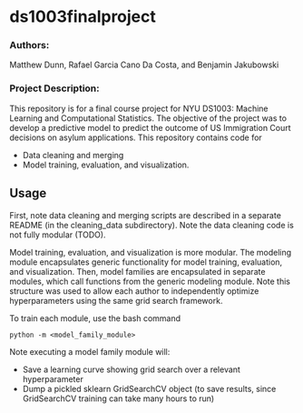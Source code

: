 # ds1003finalproject
### Authors:
Matthew Dunn, Rafael Garcia Cano Da Costa, and Benjamin Jakubowski
### Project Description:
This repository is for a final course project for NYU DS1003: Machine Learning and Computational Statistics. The objective of the project was to develop a predictive model to predict the outcome of US Immigration Court decisions on asylum applications. This repository contains code for
- Data cleaning and merging
- Model training, evaluation, and visualization.

## Usage
First, note data cleaning and merging scripts are described in a separate README (in the cleaning_data subdirectory). Note the data cleaning code is not fully modular (TODO).

Model training, evaluation, and visualization is more modular. The modeling module encapsulates generic functionality for model training, evaluation, and visualization. Then, model families are encapsulated in separate modules, which call functions from the generic modeling module. Note this structure was used to allow each author to independently optimize hyperparameters using the same grid search framework.

To train each module, use the bash command

```
python -m <model_family_module>
```

Note executing a model family module will:
- Save a learning curve showing grid search over a relevant hyperparameter
- Dump a pickled sklearn GridSearchCV object (to save results, since GridSearchCV training can take many hours to run)

